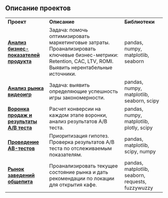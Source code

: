 ## Описание проектов

<table>

<td><b>Проект</b></td>
<td><b>Описание</b></td>
<td><b>Библиотеки</b></td>
<tr>

<td><a href="https://github.com/NastyaTiur/YP_Projects/blob/master/%D0%90%D0%BD%D0%B0%D0%BB%D0%B8%D0%B7%20%D0%B1%D0%B8%D0%B7%D0%BD%D0%B5%D1%81-%D0%BF%D0%BE%D0%BA%D0%B0%D0%B7%D0%B0%D1%82%D0%B5%D0%BB%D0%B5%D0%B9.ipynb" target="_blank"><b>Анализ бизнес-показателей продукта</b></a></td>
<td> Задача: помочь оптимизировать маркетинговые затраты.
Проанализировать ключевые бизнес-метрики: Retention, CAC, LTV, ROMI. Выявить нерентабельные источники.</td>
<td> pandas, numpy, matplotlib, seaborn </td>
<tr>

<td><a href="https://github.com/NastyaTiur/YP_Projects/blob/master/%D0%90%D0%BD%D0%B0%D0%BB%D0%B8%D0%B7%20%D1%80%D1%8B%D0%BD%D0%BA%D0%B0%20%D0%B2%D0%B8%D0%B4%D0%B5%D0%BE%D0%B8%D0%B3%D1%80.ipynb" target="_blank"><b>Анализ рынка видеоигр</b></a></td>
<td>Задача: выявить определяющие успешность игры закономерности. </td>
<td>pandas, numpy, matplotlib, seaborn, scipy </td>
<tr>

<td><a href="https://github.com/NastyaTiur/YP_Projects/blob/master/%D0%92%D0%BE%D1%80%D0%BE%D0%BD%D0%BA%D0%B0%20%D0%BF%D1%80%D0%BE%D0%B4%D0%B0%D0%B6%20%D0%B8%20%D1%80%D0%B5%D0%B7%D1%83%D0%BB%D1%8C%D1%82%D0%B0%D1%82%D1%8B%20%D0%90B%20%D1%82%D0%B5%D1%81%D1%82%D0%B0.ipynb" target="_blank"><b>Воронка продаж и результаты А/B теста</b></a></td>
<td>Расчет конверсии на каждом этапе воронки, анализ результатов А/В теста.</td>
<td>pandas, numpy, matplotlib, plotly, scipy </td>
<tr>

<td><a href="https://github.com/NastyaTiur/YP_Projects/blob/master/%D0%9F%D1%80%D0%BE%D0%B2%D0%B5%D0%B4%D0%B5%D0%BD%D0%B8%D0%B5%20AB-%D1%82%D0%B5%D1%81%D1%82%D0%BE%D0%B2.ipynb" target="_blank"><b>Проведение AB-тестов</b></a></td>
<td>Приоритизация гипотез. Проверка результатов A/В теста по отслеживаемым показателям.</td>
<td>pandas, matplotlib, scipy, numpy </td>
<tr>

<td><a href="https://github.com/NastyaTiur/YP_Projects/blob/master/%D0%A0%D1%8B%D0%BD%D0%BE%D0%BA%20%D0%B7%D0%B0%D0%B2%D0%B5%D0%B4%D0%B5%D0%BD%D0%B8%D0%B9%20%D0%BE%D0%B1%D1%89%D0%B5%D0%BF%D0%B8%D1%82%D0%B0.ipynb" target="_blank"><b>Рынок заведений общепита</b></a></td>
<td>Проанализировать текущее состояние рынка и дать рекомендации по локации для открытия кафе.</td>
<td>pandas, matplotlib, seaborn, requests, fuzzywuzzy</td>
</table>
<br/><br/>
